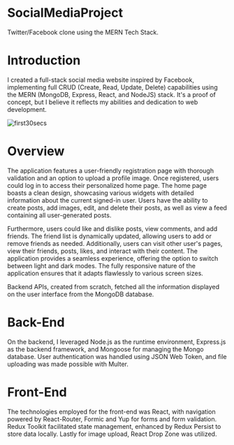 # SocialMediaProject
Twitter/Facebook clone using the MERN Tech Stack.

# Introduction
I created a full-stack social media website inspired by Facebook, implementing full CRUD (Create, Read, Update, Delete) capabilities using the MERN (MongoDB, Express, React, and NodeJS) stack. It's a proof of concept, but I believe it reflects my abilities and dedication to web development.

![first30secs](https://github.com/suibhne-sweeney/SocialMediaProject/assets/110748326/bac7e420-e76c-442e-b21c-d91a00db8eef)

# Overview
The application features a user-friendly registration page with thorough validation and an option to upload a profile image. Once registered, users could log in to access their personalized home page. The home page boasts a clean design, showcasing various widgets with detailed information about the current signed-in user. Users have the ability to create posts, add images, edit, and delete their posts, as well as view a feed containing all user-generated posts.

Furthermore, users could like and dislike posts, view comments, and add friends. The friend list is dynamically updated, allowing users to add or remove friends as needed. Additionally, users can visit other user's pages, view their friends, posts, likes, and interact with their content. The application provides a seamless experience, offering the option to switch between light and dark modes. The fully responsive nature of the application ensures that it adapts flawlessly to various screen sizes.

Backend APIs, created from scratch, fetched all the information displayed on the user interface from the MongoDB database.
# Back-End
On the backend, I leveraged Node.js as the runtime environment, Express.js as the backend framework, and Mongoose for managing the Mongo database. User authentication was handled using JSON Web Token, and file uploading was made possible with Multer.
# Front-End
The technologies employed for the front-end was React, with navigation powered by React-Router, Formic and Yup for forms and form validation. Redux Toolkit facilitated state management, enhanced by Redux Persist to store data locally. Lastly for image upload, React Drop Zone was utilized.
